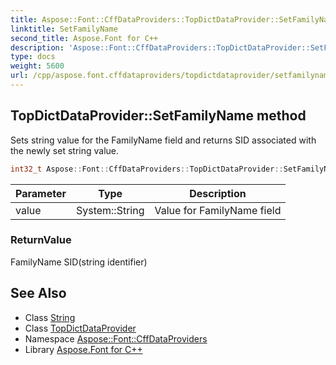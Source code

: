 ```yaml
---
title: Aspose::Font::CffDataProviders::TopDictDataProvider::SetFamilyName method
linktitle: SetFamilyName
second_title: Aspose.Font for C++
description: 'Aspose::Font::CffDataProviders::TopDictDataProvider::SetFamilyName method. Sets string value for the FamilyName field and returns SID associated with the newly set string value in C++.'
type: docs
weight: 5600
url: /cpp/aspose.font.cffdataproviders/topdictdataprovider/setfamilyname/
---
```

## TopDictDataProvider::SetFamilyName method


Sets string value for the FamilyName field and returns SID associated with the newly set string value.

```cpp
int32_t Aspose::Font::CffDataProviders::TopDictDataProvider::SetFamilyName(System::String value)
```


| Parameter | Type | Description |
| --- | --- | --- |
| value | System::String | Value for FamilyName field |

### ReturnValue

FamilyName SID(string identifier)

## See Also

* Class [String](../../../system/string/)
* Class [TopDictDataProvider](../)
* Namespace [Aspose::Font::CffDataProviders](../../)
* Library [Aspose.Font for C++](../../../)
